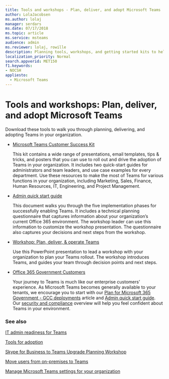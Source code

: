 ```yaml
---
title: Tools and workshops - Plan, deliver, and adopt Microsoft Teams
author: LolaJacobsen
ms.author: lolaj
manager: serdars
ms.date: 07/17/2018
ms.topic: article
ms.service: msteams
audience: admin
ms.reviewer: lolaj, rowille
description: Planning tools, workshops, and getting started kits to help organizations get started with Microsoft Teams.
localization_priority: Normal
search.appverid: MET150
f1.keywords:
- NOCSH
appliesto: 
  - Microsoft Teams
---
```


# Tools and workshops: Plan, deliver, and adopt Microsoft Teams

Download these tools to walk you through planning, delivering, and adopting Teams in your organization.


- [Microsoft Teams Customer Success Kit](https://download.microsoft.com/download/A/E/9/AE984CD4-CF4B-41E7-9ABD-6735E3F01897/MicrosoftTeamsCustomerSuccessKit.zip)

    This kit contains a wide range of presentations, email templates, tips & tricks, and posters that you can use to roll out and drive the adoption of Teams in your organization. It includes two quick-start guides for administrators and team leaders, and use case examples for every department. Use these resources to make the most of Teams for various functions in your organization, including Marketing, Sales, Finance, Human Resources, IT, Engineering, and Project Management.


- [Admin quick start guide](https://download.microsoft.com/download/F/3/9/F39B4F10-5720-4516-87E1-91E5A5678EFB/MicrosoftTeams-AdminQuickStart-EnableTeams.docx)

    This document walks you through the five implementation phases for successfully enabling Teams. It includes a technical planning questionnaire that captures information about your organization’s current Office 365 environment. The workshop leader can use this information to customize the workshop presentation. The questionnaire also captures your decisions and next steps from the workshop.

- [Workshop: Plan, deliver, & operate Teams](https://download.microsoft.com/download/A/A/D/AAD74246-790D-4E61-8DA0-865742CB42DB/MicrosoftTeams-Planning-Workshop-Dec2017.pptx)

    Use this PowerPoint presentation to lead a workshop with your organization to plan your Teams rollout. The workshop introduces Teams, and guides your team through decision points and next steps.

- [Office 365 Government Customers](plan-for-government-gcc.md)

   Your journey to Teams is much like our enterprise customers’ experience. As Microsoft Teams becomes generally available to your tenants, we encourage you to start with our [Plan for Microsoft 365 Government - GCC deployments](plan-for-government-gcc.md) article and [Admin quick start guide](https://download.microsoft.com/download/F/3/9/F39B4F10-5720-4516-87E1-91E5A5678EFB/MicrosoftTeams-AdminQuickStart-EnableTeams.docx). Our [security and compliance](security-compliance-overview.md) overview will help you feel confident about Teams in your environment.

### See also

[IT admin readiness for Teams](ITAdmin-readiness.md)

[Tools for adoption](adopt-tools-and-downloads.md)

[Skype for Business to Teams Upgrade Planning Workshop](https://www.microsoft.com/microsoft-365/partners/intelligentcommunications/skype-for-business-teams)

[Move users from on-premises to Teams](https://docs.microsoft.com/skypeforbusiness/hybrid/move-users-from-on-premises-to-teams)

[Manage Microsoft Teams settings for your organization](enable-features-office-365.md)


